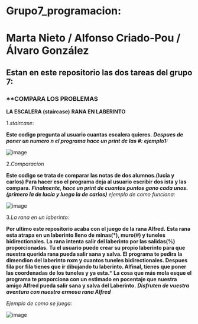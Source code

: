 # Grupo7_programacion:
# Marta Nieto / Alfonso Criado-Pou / Álvaro González
## Estan en este repositorio las dos tareas del grupo 7:
### **COMPARA LOS PROBLEMAS
**LA ESCALERA (staircase)**
**RANA EN LABERINTO**

1.*staircase*:

**Este codigo pregunta al usuario cuantas escalera quieres.** ***Despues de poner un numero n el programa hace un print de las #:
ejemplo1:***

![image](https://github.com/Alfonso18Feb/Grupo7_programacion/assets/146075356/38a67053-b04a-433a-878e-38c5e4607d7a)


2.*Comparacion*

**Este codigo se trata de comparar las notas de dos alumnos.(lucia y carlos)**
**Para hacer eso el programa deja al usuario escribir dos ista y las compara.**
***Finalmente, hace un print de cuantos puntos gano cada unos.(primero la de lucia y luego la de carlos)***
*ejemplo de como funciona:*

![image](https://github.com/Alfonso18Feb/Grupo7_programacion/assets/146075356/b74bcaac-3830-4143-a4e9-9bbd97986a17)


3.*La rana en un laberinto:*

**Por ultimo este repositorio acaba con el juego de la rana Alfred.**
**Esta rana esta atrapa en un laberinto lleno de minas(*), muro(#) y tuneles bidirectionales. La rana intenta salir del laberinto por las salidas(%) proporcionadas.**
**Tu el usuario puede crear su propio laberinto para que nuestra querida rana pueda salir sana y salva. El programa te pedira la dimendion del laberinto nxm y cuantos tuneles bidirectionales. Despues fila por fila tienes que ir dibujando tu laberinto. Alfinal, tienes que poner las coordenadas de los tuneles y ya esta.***
**La cosa que más mola esque el programa te proporciona con un estimado en pocentaje que nuestra amigo Alfred pueda salir sana y salva del Laberinto.**
***Disfruten de vuestra aventura con nuestro ermosa rana Alfred***

*Ejemplo de como se juega:*

![image](https://github.com/Alfonso18Feb/Grupo7_programacion/assets/146075356/8e9a3c1c-4cc7-44c3-b2ba-d312a4b44854)
